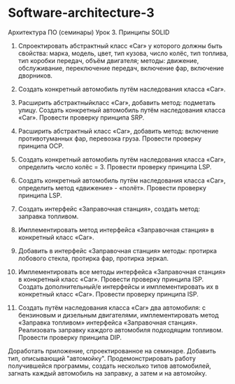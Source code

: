 # Software-architecture-3
Архитектура ПО (семинары) Урок 3. Принципы SOLID

1. Спроектировать абстрактный класс «Car» у которого должны быть свойства: марка, модель, цвет, тип кузова, число колёс, тип топлива, тип коробки передач, объём двигателя; методы: движение,
обслуживание, переключение передач, включение фар, включение дворников.

2. Создать конкретный автомобиль путём наследования класса «Car».
  
3. Расширить абстрактныйкласс «Car», добавить метод: подметать улицу. Создать конкретный автомобиль путём наследования класса «Car». Провести проверку принципа SRP.

4. Расширить абстрактный класс «Car», добавить метод: включение противотуманных фар, перевозка груза. Провести проверку принципа OCP.

5. Создать конкретный автомобиль путём наследования класса «Car», определить число колёс = 3. Провести проверку принципа LSP.

6. Создать конкретный автомобиль путём наследования класса «Car», определить метод «движение» - «полёт». Провести проверку принципа LSP.

7. Создать интерфейс «Заправочная станция», создать метод: заправка топливом.

8. Имплементировать метод интерфейса «Заправочная станция» в конкретный класс «Car».

9. Добавить в интерфейс «Заправочная станция» методы: протирка лобового стекла, протирка фар, протирка зеркал.

10. Имплементировать все методы интерфейса «Заправочная станция» в конкретный класс «Car». Провести проверку принципа ISP. Создать дополнительный/е интерфейсы и имплементировать их в конкретный класс «Car». Провести проверку принципа ISP.

11. Создать путём наследования класса «Car» два автомобиля: с бензиновым и дизельным двигателями, имплементировать метод «Заправка топливом» интерфейса «Заправочная станция». Реализовать заправку каждого автомобиля подходящим топливом. Провести проверку принципа DIP.

Доработать приложение, спроектированное на семинаре. Добавить тип, описывающий "автомойку".
Продемонстрировать работу получившейся программы, создать несколько типов автомобилей, загнать каждый автомобиль на заправку, а затем и на автомойку.
